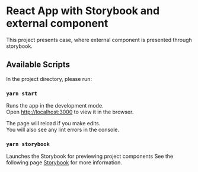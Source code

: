 # React App with Storybook and external component

This project presents case, where external component is presented through storybook.

## Available Scripts

In the project directory, please run:

### `yarn start`

Runs the app in the development mode.\
Open [http://localhost:3000](http://localhost:3000) to view it in the browser.

The page will reload if you make edits.\
You will also see any lint errors in the console.

### `yarn storybook`

Launches the Storybook for previewing project components
See the following page [Storybook](https://storybook.js.org/) for more information.
